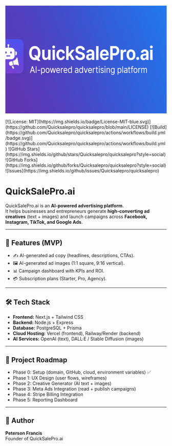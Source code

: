 <p align="center">
  <img src="docs/banner.png" alt="QuickSalePro Banner" width="800"/>
</p>
[![License: MIT](https://img.shields.io/badge/License-MIT-blue.svg)](https://github.com/Quicksalepro/quicksalepro/blob/main/LICENSE)
[![Build](https://github.com/Quicksalepro/quicksalepro/actions/workflows/build.yml/badge.svg)](https://github.com/Quicksalepro/quicksalepro/actions/workflows/build.yml)
![GitHub Stars](https://img.shields.io/github/stars/Quicksalepro/quicksalepro?style=social)
![GitHub Forks](https://img.shields.io/github/forks/Quicksalepro/quicksalepro?style=social)
![Issues](https://img.shields.io/github/issues/Quicksalepro/quicksalepro)

# QuickSalePro.ai
QuickSalePro.ai is an **AI-powered advertising platform**.  
It helps businesses and entrepreneurs generate **high-converting ad creatives** (text + images) and launch campaigns across **Facebook, Instagram, TikTok, and Google Ads**.

---

## 🚀 Features (MVP)
- ✍️ AI-generated ad copy (headlines, descriptions, CTAs).
- 🖼️ AI-generated ad images (1:1 square, 9:16 vertical).
- 📊 Campaign dashboard with KPIs and ROI.
- 💳 Subscription plans (Starter, Pro, Agency).

---

## 🛠️ Tech Stack
- **Frontend:** Next.js + Tailwind CSS  
- **Backend:** Node.js + Express  
- **Database:** PostgreSQL + Prisma  
- **Cloud Hosting:** Vercel (frontend), Railway/Render (backend)  
- **AI Services:** OpenAI (text), DALL·E / Stable Diffusion (images)  

---

## 📌 Project Roadmap
- Phase 0: Setup (domain, GitHub, cloud, environment variables) ✅  
- Phase 1: UX Design (user flows, wireframes)  
- Phase 2: Creative Generator (AI text + images)  
- Phase 3: Meta Ads Integration (read + publish campaigns)  
- Phase 4: Stripe Billing Integration  
- Phase 5: Reporting Dashboard  

---

## 👤 Author
**Peterson Francis**  
Founder of QuickSalePro.ai
